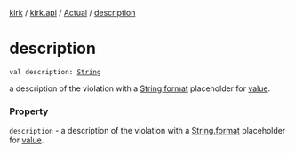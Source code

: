 [kirk](../../index.md) / [kirk.api](../index.md) / [Actual](index.md) / [description](./description.md)

# description

`val description: `[`String`](https://kotlinlang.org/api/latest/jvm/stdlib/kotlin/-string/index.html)

a description of the violation with a [String.format](https://kotlinlang.org/api/latest/jvm/stdlib/kotlin.text/format.html)
placeholder for [value](value.md).

### Property

`description` - a description of the violation with a [String.format](https://kotlinlang.org/api/latest/jvm/stdlib/kotlin.text/format.html)
placeholder for [value](value.md).